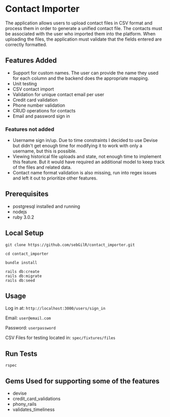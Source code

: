 # Contact Importer

The application allows users to upload contact files in CSV format and process them in order
to generate a unified contact file. The contacts must be associated with the user who imported
them into the platform. When uploading the files, the application must validate that the fields
entered are correctly formatted.

## Features Added

- Support for custom names. The user can provide the name they used for each column and the backend does the appropriate mapping.
- Unit testing
- CSV contact import
- Validation for unique contact email per user
- Credit card validation
- Phone number validation
- CRUD operations for contacts
- Email and password sign in

### Features not added
- Username sign in/up. Due to time constraints I decided to use Devise but didn't get enough time for modifying it to work with only a username, but this is possible.
- Viewing historical file uploads and state, not enough time to implement this feature. But it would have required an additional model to keep track of the files and related data.
- Contact name format validation is also missing, run into regex issues and left it out to prioritize other features.

## Prerequisites

- postgresql installed and running
- nodejs
- ruby 3.0.2

## Local Setup

```
git clone https://github.com/sebGilR/contact_importer.git

cd contact_importer

bundle install

rails db:create
rails db:migrate
rails db:seed
```

## Usage

Log in at: `http://localhost:3000/users/sign_in`

Email: `user@email.com`

Password: `userpassword`

CSV Files for testing located in: `spec/fixtures/files`


## Run Tests

```
rspec
```

## Gems Used for supporting some of the features

- devise
- credit_card_validations
- phony_rails
- validates_timeliness
